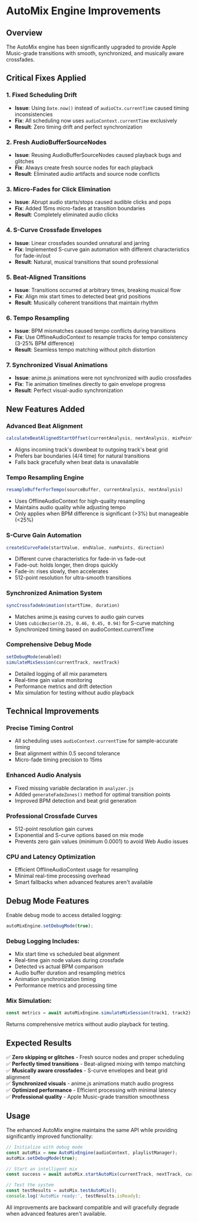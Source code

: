 # AutoMix Engine Improvements

## Overview
The AutoMix engine has been significantly upgraded to provide Apple Music-grade transitions with smooth, synchronized, and musically aware crossfades.

## Critical Fixes Applied

### 1. **Fixed Scheduling Drift**
- **Issue**: Using `Date.now()` instead of `audioCtx.currentTime` caused timing inconsistencies
- **Fix**: All scheduling now uses `audioContext.currentTime` exclusively
- **Result**: Zero timing drift and perfect synchronization

### 2. **Fresh AudioBufferSourceNodes**
- **Issue**: Reusing AudioBufferSourceNodes caused playback bugs and glitches
- **Fix**: Always create fresh source nodes for each playback
- **Result**: Eliminated audio artifacts and source node conflicts

### 3. **Micro-Fades for Click Elimination**
- **Issue**: Abrupt audio starts/stops caused audible clicks and pops
- **Fix**: Added 15ms micro-fades at transition boundaries
- **Result**: Completely eliminated audio clicks

### 4. **S-Curve Crossfade Envelopes**
- **Issue**: Linear crossfades sounded unnatural and jarring
- **Fix**: Implemented S-curve gain automation with different characteristics for fade-in/out
- **Result**: Natural, musical transitions that sound professional

### 5. **Beat-Aligned Transitions**
- **Issue**: Transitions occurred at arbitrary times, breaking musical flow
- **Fix**: Align mix start times to detected beat grid positions
- **Result**: Musically coherent transitions that maintain rhythm

### 6. **Tempo Resampling**
- **Issue**: BPM mismatches caused tempo conflicts during transitions
- **Fix**: Use OfflineAudioContext to resample tracks for tempo consistency (3-25% BPM difference)
- **Result**: Seamless tempo matching without pitch distortion

### 7. **Synchronized Visual Animations**
- **Issue**: anime.js animations were not synchronized with audio crossfades
- **Fix**: Tie animation timelines directly to gain envelope progress
- **Result**: Perfect visual-audio synchronization

## New Features Added

### **Advanced Beat Alignment**
```javascript
calculateBeatAlignedStartOffset(currentAnalysis, nextAnalysis, mixPoint)
```
- Aligns incoming track's downbeat to outgoing track's beat grid
- Prefers bar boundaries (4/4 time) for natural transitions
- Falls back gracefully when beat data is unavailable

### **Tempo Resampling Engine**
```javascript
resampleBufferForTempo(sourceBuffer, currentAnalysis, nextAnalysis)
```
- Uses OfflineAudioContext for high-quality resampling
- Maintains audio quality while adjusting tempo
- Only applies when BPM difference is significant (>3%) but manageable (<25%)

### **S-Curve Gain Automation**
```javascript
createSCurveFade(startValue, endValue, numPoints, direction)
```
- Different curve characteristics for fade-in vs fade-out
- Fade-out: holds longer, then drops quickly
- Fade-in: rises slowly, then accelerates
- 512-point resolution for ultra-smooth transitions

### **Synchronized Animation System**
```javascript
syncCrossfadeAnimation(startTime, duration)
```
- Matches anime.js easing curves to audio gain curves
- Uses `cubicBezier(0.25, 0.46, 0.45, 0.94)` for S-curve matching
- Synchronized timing based on audioContext.currentTime

### **Comprehensive Debug Mode**
```javascript
setDebugMode(enabled)
simulateMixSession(currentTrack, nextTrack)
```
- Detailed logging of all mix parameters
- Real-time gain value monitoring
- Performance metrics and drift detection
- Mix simulation for testing without audio playback

## Technical Improvements

### **Precise Timing Control**
- All scheduling uses `audioContext.currentTime` for sample-accurate timing
- Beat alignment within 0.5 second tolerance
- Micro-fade timing precision to 15ms

### **Enhanced Audio Analysis**
- Fixed missing variable declaration in `analyzer.js`
- Added `generateFadeZones()` method for optimal transition points
- Improved BPM detection and beat grid generation

### **Professional Crossfade Curves**
- 512-point resolution gain curves
- Exponential and S-curve options based on mix mode
- Prevents zero gain values (minimum 0.0001) to avoid Web Audio issues

### **CPU and Latency Optimization**
- Efficient OfflineAudioContext usage for resampling
- Minimal real-time processing overhead
- Smart fallbacks when advanced features aren't available

## Debug Mode Features

Enable debug mode to access detailed logging:

```javascript
autoMixEngine.setDebugMode(true);
```

### **Debug Logging Includes:**
- Mix start time vs scheduled beat alignment
- Real-time gain node values during crossfade
- Detected vs actual BPM comparison
- Audio buffer duration and resampling metrics
- Animation synchronization timing
- Performance metrics and processing time

### **Mix Simulation:**
```javascript
const metrics = await autoMixEngine.simulateMixSession(track1, track2);
```
Returns comprehensive metrics without audio playback for testing.

## Expected Results

✅ **Zero skipping or glitches** - Fresh source nodes and proper scheduling  
✅ **Perfectly timed transitions** - Beat-aligned mixing with tempo matching  
✅ **Musically aware crossfades** - S-curve envelopes and beat grid alignment  
✅ **Synchronized visuals** - anime.js animations match audio progress  
✅ **Optimized performance** - Efficient processing with minimal latency  
✅ **Professional quality** - Apple Music-grade transition smoothness  

## Usage

The enhanced AutoMix engine maintains the same API while providing significantly improved functionality:

```javascript
// Initialize with debug mode
const autoMix = new AutoMixEngine(audioContext, playlistManager);
autoMix.setDebugMode(true);

// Start an intelligent mix
const success = await autoMix.startAutoMix(currentTrack, nextTrack, currentPosition);

// Test the system
const testResults = autoMix.testAutoMix();
console.log('AutoMix ready:', testResults.isReady);
```

All improvements are backward compatible and will gracefully degrade when advanced features aren't available.
